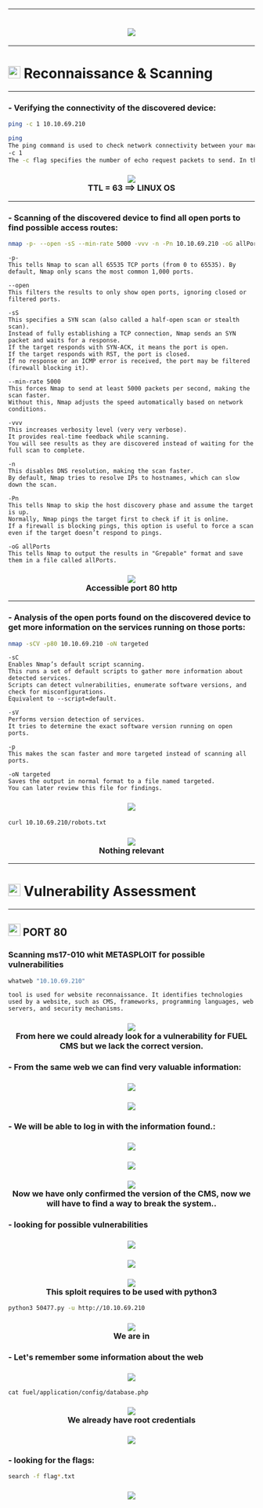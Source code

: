 <hr style="border-color:red;"><h1 align="center"><img src="https://github.com/user-attachments/assets/a5b6e0e5-9274-4b5c-8fd4-c1713624185a"></h1>

<hr style="border-color:red;"><h1><picture><img src="https://media2.giphy.com/media/QssGEmpkyEOhBCb7e1/giphy.gif?cid=ecf05e47a0n3gi1bfqntqmob8g9aid1oyj2wr3ds3mg700bl&rid=giphy.gif" width ="25"> </picture>Reconnaissance & Scanning</h1><hr style="border-color:red;">

### **- Verifying the connectivity of the discovered device:**

```bash
ping -c 1 10.10.69.210
```
```bash
ping
The ping command is used to check network connectivity between your machine and another device by sending ICMP (Internet Control Message Protocol) echo request packets.
-c 1
The -c flag specifies the number of echo request packets to send. In this case, -c 1 means only one packet will be sent.
```
<h3 align="center"><picture><img src = "https://github.com/user-attachments/assets/86175868-81cd-4616-94ee-a886f94599ba"></picture><br>TTL = 63 ==> LINUX OS</h3><hr style="border-color:red;">

### **- Scanning of the discovered device to find all open ports to find possible access routes:**

```bash
nmap -p- --open -sS --min-rate 5000 -vvv -n -Pn 10.10.69.210 -oG allPorts
```
```
-p-
This tells Nmap to scan all 65535 TCP ports (from 0 to 65535). By default, Nmap only scans the most common 1,000 ports.

--open
This filters the results to only show open ports, ignoring closed or filtered ports.

-sS
This specifies a SYN scan (also called a half-open scan or stealth scan).
Instead of fully establishing a TCP connection, Nmap sends an SYN packet and waits for a response.
If the target responds with SYN-ACK, it means the port is open.
If the target responds with RST, the port is closed.
If no response or an ICMP error is received, the port may be filtered (firewall blocking it).

--min-rate 5000
This forces Nmap to send at least 5000 packets per second, making the scan faster.
Without this, Nmap adjusts the speed automatically based on network conditions.

-vvv
This increases verbosity level (very very verbose).
It provides real-time feedback while scanning.
You will see results as they are discovered instead of waiting for the full scan to complete.

-n
This disables DNS resolution, making the scan faster.
By default, Nmap tries to resolve IPs to hostnames, which can slow down the scan.

-Pn
This tells Nmap to skip the host discovery phase and assume the target is up.
Normally, Nmap pings the target first to check if it is online.
If a firewall is blocking pings, this option is useful to force a scan even if the target doesn’t respond to pings.

-oG allPorts
This tells Nmap to output the results in "Grepable" format and save them in a file called allPorts.
```
<h3 align="center"><picture><img src = "https://github.com/user-attachments/assets/e3e6e730-d446-4f9d-8c32-e2aaf34c3922"></picture><br>Accessible port 80 http </h3><hr style="border-color:red;">

### **- Analysis of the open ports found on the discovered device to get more information on the services running on those ports:**

```bash
nmap -sCV -p80 10.10.69.210 -oN targeted
```
```
-sC
Enables Nmap’s default script scanning.
This runs a set of default scripts to gather more information about detected services.
Scripts can detect vulnerabilities, enumerate software versions, and check for misconfigurations.
Equivalent to --script=default.

-sV
Performs version detection of services.
It tries to determine the exact software version running on open ports.

-p
This makes the scan faster and more targeted instead of scanning all ports.

-oN targeted
Saves the output in normal format to a file named targeted.
You can later review this file for findings.
```
<h3 align="center"><picture><img src="https://github.com/user-attachments/assets/4673fd49-1a3e-41a1-b8af-d255f7eb410a"></picture><br></h3>

```bash
curl 10.10.69.210/robots.txt
```

<h3 align="center"><picture><img src="https://github.com/user-attachments/assets/5d94029e-df39-47fe-919a-55153a8462f4"></picture><br>Nothing relevant</h3><hr style="border-color:red;">

<h1><picture><img src="https://media2.giphy.com/media/QssGEmpkyEOhBCb7e1/giphy.gif?cid=ecf05e47a0n3gi1bfqntqmob8g9aid1oyj2wr3ds3mg700bl&rid=giphy.gif" width ="25"> </picture>Vulnerability Assessment</h1><hr style="border-color:red;">

<h2><picture><img src="https://media2.giphy.com/media/QssGEmpkyEOhBCb7e1/giphy.gif?cid=ecf05e47a0n3gi1bfqntqmob8g9aid1oyj2wr3ds3mg700bl&rid=giphy.gif" width ="25"> </picture>PORT 80</h2>

### **Scanning ms17-010 whit METASPLOIT for possible vulnerabilities**
```bash
whatweb "10.10.69.210"
```
```
tool is used for website reconnaissance. It identifies technologies used by a website, such as CMS, frameworks, programming languages, web servers, and security mechanisms.
```
<h3 align="center"><picture><img src = "https://github.com/user-attachments/assets/7b2ac37a-b551-4641-913b-2e84b2cc54c2"></picture><br>From here we could already look for a vulnerability for FUEL CMS but we lack the correct version.</h3>

### **- From the same web we can find very valuable information:**

<h3 align="center"><picture><img src = "https://github.com/user-attachments/assets/bfa830a5-4450-4d09-8049-f05aff859112"></picture><br></h3>
<h3 align="center"><picture><img src = "https://github.com/user-attachments/assets/4af62892-2d1e-44db-8abc-5bfb2d4592cd"></picture><br></h3>

### **- We will be able to log in with the information found.:**

<h3 align="center"><picture><img src = "https://github.com/user-attachments/assets/e073e3af-a053-40b6-bac3-64c53843a6d2"></picture><br></h3>
<h3 align="center"><picture><img src = "https://github.com/user-attachments/assets/3a7340c5-89ec-4d2b-8f1f-24732dc5c354"></picture><br></h3>
<h3 align="center"><picture><img src = "https://github.com/user-attachments/assets/7df5fd21-f5f6-44ea-a101-23123828a7dc"></picture><br>Now we have only confirmed the version of the CMS, now we will have to find a way to break the system..</h3>

### **- looking for possible vulnerabilities**

<h3 align="center"><picture><img src = "https://github.com/user-attachments/assets/83050add-a133-4c69-a1c2-a16aa896f308"></picture><br></h3>
<h3 align="center"><picture><img src = "https://github.com/user-attachments/assets/3465a6a2-122a-4263-b340-324c6cb0f93b"></picture><br></h3>
<h3 align="center"><picture><img src = "https://github.com/user-attachments/assets/56e2983b-2040-4bca-b424-5b87d7e388c8"></picture><br>This sploit requires to be used with python3</h3>

```bash
python3 50477.py -u http://10.10.69.210
```

<h3 align="center"><picture><img src = "https://github.com/user-attachments/assets/15024ded-0f9f-437b-af24-54ddbfbb0f33"></picture><br>We are in</h3>

### **- Let's remember some information about the web**

<h3 align="center"><picture><img src = "https://github.com/user-attachments/assets/e36381fe-462b-4ed6-9cba-6610340c2d2c"></picture><br></h3>

```
cat fuel/application/config/database.php 
```
<h3 align="center"><picture><img src = "https://github.com/user-attachments/assets/bbe86f48-8313-45b8-b772-a82bb9783dff"></picture><br>We already have root credentials</h3>
<h3 align="center"><picture><img src = "https://github.com/user-attachments/assets/739058b1-6131-4368-81e1-c3f7d3760145"></picture><br></h3>

### **- looking for the flags:**
```bash
search -f flag*.txt
```
<h3 align="center"><picture><img src = "https://github.com/user-attachments/assets/9d38f110-d603-4b26-947d-5af09520ff2f"></picture><br></h3>
